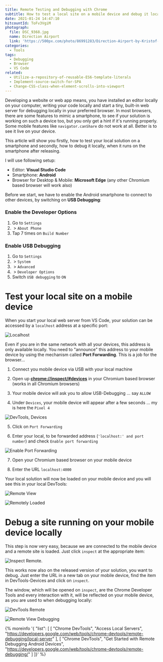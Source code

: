 ```yaml
---
title: Remote Testing and Debugging with Chrome
subtitle: How to test a local site on a mobile device and debug it locally
date: 2021-01-24 14:47:10
hitcountId: ToFv3VgiM
photograph:
  file: DSC_9368.jpg
  name: Direction Airport
  link: 'https://500px.com/photo/86991283/Direction-Airport-by-Kristof-Zerbe/'
categories:
  - Tools
tags:
  - Debugging
  - Browser
  - VS Code
related:
  - Utilize-a-repository-of-reusable-ES6-template-literals
  - Implement-source-switch-for-SPA
  - Change-CSS-class-when-element-scrolls-into-viewport
---
```


Developing a website or web app means, you have installed an editor locally on your computer, writing your code locally and start a tiny, built-in web server for debugging locally in your preferred browser. In most browsers, there are some features to mimic a smartphone, to see if your solution is working on such a device too, but you only get a hint if it's running properly. Some mobile features like ``navigator.canShare`` do not work at all. Better is to see it live on your device.

This article will show you firstly, how to test your local solution on a smartphone and secondly, how to debug it locally, when it runs on the smartphone after releasing.

<!-- more -->

I will use following setup:

* Editor: **Visual Studio Code**
* Smartphone: **Android**
* Browser for Desktop & Mobile: **Microsoft Edge** (any other Chromium based browser will work also)

Before we start, we have to enable the Android smartphone to connect to other devices, by switching on **USB Debugging**:

### Enable the Developer Options 
1. Go to ``Settings``
2. &nbsp;&gt; ``About Phone``  
3. Tap 7 times on ``Build Number``

### Enable USB Debugging  
1. Go to ``Settings``
2. &nbsp;&gt; ``System``
3. &nbsp;&gt; ``Advanced``
4. &nbsp;&gt; ``Developer Options``
5. Switch ``USB debugging`` to ``ON``

# Test your local site on a mobile device

When you start your local web server from VS Code, your solution can be accessed by a ``localhost`` address at a specific port:

![Localhost](Remote-Testing-and-Debugging-with-Chrome/localhost.png)

Even if you are in the same network with all your devices, this address is only available locally. You need to "announce" this address to your mobile device by using the mechanism called **Port Forwarding**. This is a job for the browser...

1. Connect you mobile device via USB with your local machine

2. Open up **[chrome://inspect/#devices](chrome://inspect/#devices)** in your Chromium based browser (works in all Chromium browsers)

3. Your mobile device will ask you to allow USB-Debugging ... say ``ALLOW``

4. Under ``Devices``, your mobile device will appear after a few seconds ... my is here the ``Pixel 4``
  
![DevTools, Devices](Remote-Testing-and-Debugging-with-Chrome/devtools-devices.png)

5. Click on ``Port Forwarding``

6. Enter your local, to be forwarded address (``'localhost:' and port number``) and check ``Enable port forwarding``

![Enable Port Forwarding](Remote-Testing-and-Debugging-with-Chrome/enable-port-forwarding.png)

7. Open your Chromium based browser on your mobile device

8. Enter the URL ``localhost:4000``

Your local solution will now be loaded on your mobile device and you will see this in your local DevTools:

![Remote View](Remote-Testing-and-Debugging-with-Chrome/remote-view-localhost.png)

![Remotely Loaded](Remote-Testing-and-Debugging-with-Chrome/remotely-loaded.png)

# Debug a site running on your mobile device locally

This step is now very easy, because we are connected to the mobile device and a remote site is loaded. Just click ``inspect`` at the appropriate item:

![Inspect Remote](Remote-Testing-and-Debugging-with-Chrome/inspect-remote.png).

This works now also on the released version of your solution, you want to debug. Just enter the URL in a new tab on your mobile device, find the item in DevTools-Devices and click on ``inspect``.

The window, which will be opened on ``inspect``, are the Chrome Developer Tools and every interaction with it, will be reflected on your mobile device, as you are used to when debugging locally: 

![DevTools Remote](Remote-Testing-and-Debugging-with-Chrome/devtools-remote.png)

![Remote View Debugging](Remote-Testing-and-Debugging-with-Chrome/remote-view-debugging.png)

{% moreinfo '{ "list": [
  [
    "Chrome DevTools", "Access Local Servers",
    "https://developers.google.com/web/tools/chrome-devtools/remote-debugging/local-server"
  ],
  [
    "Chrome DevTools", "Get Started with Remote Debugging Android Devices",
    "https://developers.google.com/web/tools/chrome-devtools/remote-debugging/"
  ]
]}' %}